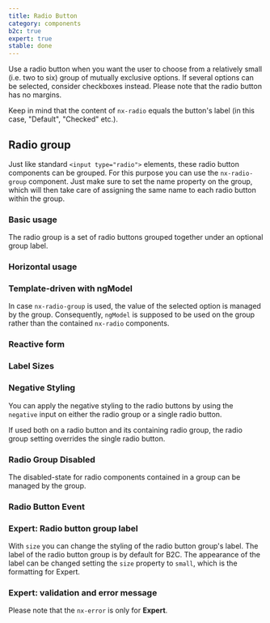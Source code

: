 ```yaml
---
title: Radio Button
category: components
b2c: true
expert: true
stable: done
---
```


Use a radio button when you want the user to choose from a relatively small (i.e. two to six) group of mutually exclusive options. If several options can be selected, consider checkboxes instead. Please note that the radio button has no margins.

<!-- example(radio-button) -->

Keep in mind that the content of `nx-radio` equals the button's label (in this case, "Default", "Checked" etc.).

<!-- example(radio-button-sample) -->

## Radio group

Just like standard `<input type="radio">` elements, these radio button components can be grouped. For this purpose you can use the `nx-radio-group` component. Just make sure to set the name property on the group, which will then take care of assigning the same name to each radio button within the group.

### Basic usage

The radio group is a set of radio buttons grouped together under an optional group label.

<!-- example(radio-button-group) -->

### Horizontal usage

<!-- example(radio-button-group-horizontal) -->

### Template-driven with ngModel

In case `nx-radio-group` is used, the value of the selected option is managed by the group. Consequently, `ngModel` is supposed to be used on the group rather than the contained `nx-radio` components.

<!-- example(radio-button-form) -->

### Reactive form

<!-- example(radio-button-reactive) -->

### Label Sizes

<!-- example(radio-button-sizes) -->

### Negative Styling

You can apply the negative styling to the radio buttons by using the `negative` input on either the radio group or a single radio button.

If used both on a radio button and its containing radio group, the radio group setting overrides the single radio button.

<!-- example(radio-button-negative) -->

### Radio Group Disabled

The disabled-state for radio components contained in a group can be managed by the group.

<!-- example(radio-button-disabled) -->

### Radio Button Event

<!-- example(radio-button-event) -->

<div class="docs-expert-container">

### Expert: Radio button group label

With `size` you can change the styling of the radio button group's label. The label of the radio button group is by default for B2C. The appearance of the label can be changed setting the `size` property to `small`, which is the formatting for Expert.

<!-- example(radio-button-group-label-size) -->

### Expert: validation and error message

Please note that the `nx-error` is only for **Expert**.

<!-- example(radio-button-group-validation) -->

</div>

